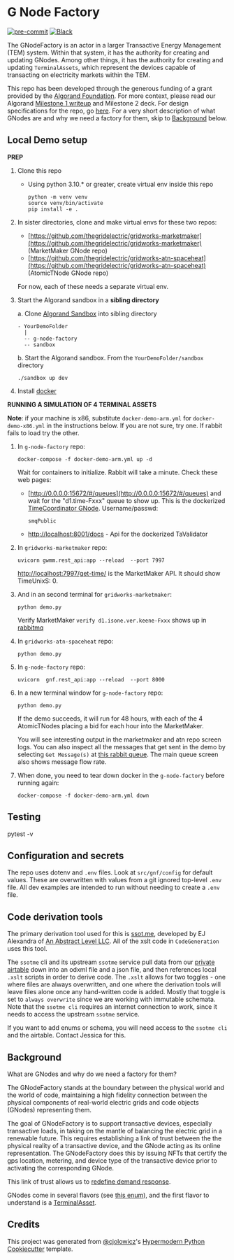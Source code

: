 # G Node Factory

[![pre-commit](https://img.shields.io/badge/pre--commit-enabled-brightgreen?logo=pre-commit&logoColor=white)][pre-commit]
[![Black](https://img.shields.io/badge/code%20style-black-000000.svg)][black]

[pre-commit]: https://github.com/pre-commit/pre-commit
[black]: https://github.com/psf/black

The GNodeFactory is an actor in a larger Transactive Energy Management (TEM) system. Within that system, it has the authority for creating and updating GNodes. Among other things, it has the authority for creating and updating `TerminalAssets`, which represent the devices capable of transacting on electricity markets within the TEM.

This repo has been developed through the generous funding of a grant provided by the [Algorand Foundation](https://www.algorand.foundation/). For more context, please read our Algorand [Milestone 1 writeup](docs/wiki/milestone-1.md) and Milestone 2 deck. For design specifications for the repo, go [here](docs/wiki/design-specifications.md). For a very short description of what GNodes are and why we need a factory for them, skip to [Background](#Background) below.

## Local Demo setup

**PREP**

1. Clone this repo

   - Using python 3.10.\* or greater, create virtual env inside this repo

     ```
     python -m venv venv
     source venv/bin/activate
     pip install -e .
     ```

2. In sister directories, clone and make virtual envs for these two repos:

   - [https://github.com/thegridelectric/gridworks-marketmaker](https://github.com/thegridelectric/gridworks-marketmaker) (MarketMaker GNode repo)
   - [https://github.com/thegridelectric/gridworks-atn-spaceheat](https://github.com/thegridelectric/gridworks-atn-spaceheat) (AtomicTNode GNode repo)

   For now, each of these needs a separate virtual env.

3. Start the Algorand sandbox in a **sibling directory**

   a. Clone [Algorand Sandbox](https://github.com/algorand/sandbox) into sibling directory

   ```
   - YourDemoFolder
     |
     -- g-node-factory
     -- sandbox
   ```

   b. Start the Algorand sandbox. From the `YourDemoFolder/sandbox` directory

   ```
   ./sandbox up dev
   ```

4. Install [docker](https://docs.docker.com/get-docker/)

**RUNNING A SIMULATION OF 4 TERMINAL ASSETS**

**Note**: if your machine is x86, substitute `docker-demo-arm.yml` for `docker-demo-x86.yml` in the instructions below. If you are not sure, try one. If rabbit fails to load try the other.

1. In `g-node-factory` repo:

   ```
   docker-compose -f docker-demo-arm.yml up -d
   ```

   Wait for containers to initialize. Rabbit will take a minute. Check these web pages:

   - [http://0.0.0.0:15672/#/queues](http://0.0.0.0:15672/#/queues) and wait for the "d1.time-Fxxx" queue to show up. This is the dockerized [TimeCoordinator GNode](https://github.com/thegridelectric/gridworks-timecoordinator). Username/passwd:

     ```
     smqPublic
     ```


   - [http://localhost:8001/docs](http://localhost:8001/docs) - Api for the dockerized TaValidator

2. In `gridworks-marketmaker` repo:

   ```
   uvicorn gwmm.rest_api:app --reload  --port 7997
   ```


   [http://localhost:7997/get-time/](http://localhost:7997/get-time/) is the MarketMaker API. It should show TimeUnixS: 0.

3. And in an second terminal for `gridworks-marketmaker`:

   ```
   python demo.py
   ```

   Verify MarketMaker `verify d1.isone.ver.keene-Fxxx` shows up in [rabbitmq](http://0.0.0.0:15672/#/queues)

4. In `gridworks-atn-spaceheat` repo:

   ```
   python demo.py
   ```

5. In `g-node-factory` repo:

   ```
   uvicorn  gnf.rest_api:app --reload  --port 8000
   ```

6. In a new terminal window for `g-node-factory` repo:

   ```
   python demo.py
   ```

   If the demo succeeds, it will run for 48 hours, with each of the 4 AtomicTNodes placing a bid for each hour into the MarketMaker.

   You will see interesting output in the marketmaker and atn repo screen logs. You can also inspect all the messages that get sent in the demo by selecting `Get Message(s)` at [this rabbit queue](http://0.0.0.0:15672/#/queues/d1__1/dummy_ear_q). The main queue screen also shows message flow rate.

7. When done, you need to tear down docker in the `g-node-factory` before running again:

   ```
   docker-compose -f docker-demo-arm.yml down
   ```

## Testing

pytest -v

## Configuration and secrets

The repo uses dotenv and `.env` files. Look at `src/gnf/config` for default values. These are overwritten with values from a
git ignored top-level `.env` file. All dev examples are intended to run without needing to create
a `.env` file.

## Code derivation tools

The primary derivation tool used for this is [ssot.me](https://explore.ssot.me/app/#!/home), developed by EJ Alexandra of [An Abstract Level LLC](https://effortlessapi.com/pages/effortlessapi/blog). All of the xslt code in `CodeGeneration` uses this tool.

The `ssotme` cli and its upstream `ssotme` service pull data from our [private airtable](https://airtable.com/appgibWM6WZW20bBx/tblRducbzl15OWmwv/viwIvHvZcrMELIP3x?blocks=hide) down into an odxml file and a json file, and then references local `.xslt` scripts in order to derive code. The `.xslt` allows for two toggles - one where files are always overwritten, and one where the derivation tools will leave files alone once any hand-written code is added. Mostly that toggle is set to `always overwrite` since we are working with immutable schemata. Note that the `ssotme cli` requires an internet connection to work, since it needs to access the upstream `ssotme` service.

If you want to add enums or schema, you will need access to the `ssotme cli` and the airtable. Contact Jessica for this.

## Background

What are GNodes and why do we need a factory for them?

The GNodeFactory stands at the boundary between the physical world and the world of code, maintaining a high fidelity connection between the physical components of real-world electric grids and code objects (GNodes) representing them.

The goal of GNodeFactory is to support transactive devices, especially transactive loads, in taking on the mantle of balancing the electric grid in a renewable future. This requires establishing a link of trust between the the physical reality of a transactive device, and the GNode acting as its online representation. The GNodeFactory does this by issuing NFTs that certify the gps location, metering, and device type of the transactive device prior to activating the corresponding GNode.

This link of trust allows us to [redefine demand response](docs/wiki/redefining-demand-response.md).

GNodes come in several flavors (see [this enum](src/gnf/enums/core_g_node_role.py)), and the first flavor to understand is a [TerminalAsset](docs/wiki/terminal-asset.md).

## Credits

This project was generated from [@cjolowicz]'s [Hypermodern Python Cookiecutter] template.

[@cjolowicz]: https://github.com/cjolowicz
[pypi]: https://pypi.org/
[hypermodern python cookiecutter]: https://github.com/cjolowicz/cookiecutter-hypermodern-python
[file an issue]: https://github.com/thegridelectric/g-node-factory/issues
[pip]: https://pip.pypa.io/

<!-- github-only -->

[license]: https://github.com/thegridelectric/g-node-factory/blob/main/LICENSE
[contributor guide]: https://github.com/thegridelectric/g-node-factory/blob/main/CONTRIBUTING.md
[command-line reference]: https://g-node-factory.readthedocs.io/en/latest/usage.html
